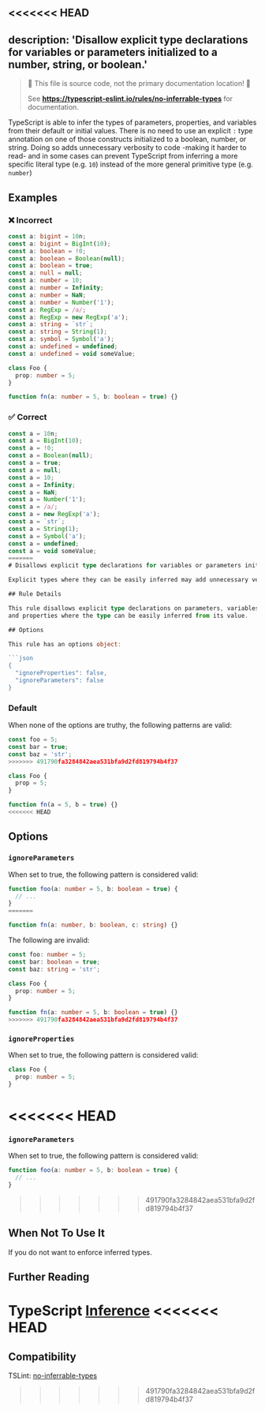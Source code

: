 <<<<<<< HEAD
---
description: 'Disallow explicit type declarations for variables or parameters initialized to a number, string, or boolean.'
---

> 🛑 This file is source code, not the primary documentation location! 🛑
>
> See **https://typescript-eslint.io/rules/no-inferrable-types** for documentation.

TypeScript is able to infer the types of parameters, properties, and variables from their default or initial values.
There is no need to use an explicit `:` type annotation on one of those constructs initialized to a boolean, number, or string.
Doing so adds unnecessary verbosity to code -making it harder to read- and in some cases can prevent TypeScript from inferring a more specific literal type (e.g. `10`) instead of the more general primitive type (e.g. `number`)

## Examples

<!--tabs-->

### ❌ Incorrect

```ts
const a: bigint = 10n;
const a: bigint = BigInt(10);
const a: boolean = !0;
const a: boolean = Boolean(null);
const a: boolean = true;
const a: null = null;
const a: number = 10;
const a: number = Infinity;
const a: number = NaN;
const a: number = Number('1');
const a: RegExp = /a/;
const a: RegExp = new RegExp('a');
const a: string = `str`;
const a: string = String(1);
const a: symbol = Symbol('a');
const a: undefined = undefined;
const a: undefined = void someValue;

class Foo {
  prop: number = 5;
}

function fn(a: number = 5, b: boolean = true) {}
```

### ✅ Correct

```ts
const a = 10n;
const a = BigInt(10);
const a = !0;
const a = Boolean(null);
const a = true;
const a = null;
const a = 10;
const a = Infinity;
const a = NaN;
const a = Number('1');
const a = /a/;
const a = new RegExp('a');
const a = `str`;
const a = String(1);
const a = Symbol('a');
const a = undefined;
const a = void someValue;
=======
# Disallows explicit type declarations for variables or parameters initialized to a number, string, or boolean. (no-inferrable-types)

Explicit types where they can be easily inferred may add unnecessary verbosity.

## Rule Details

This rule disallows explicit type declarations on parameters, variables
and properties where the type can be easily inferred from its value.

## Options

This rule has an options object:

```json
{
  "ignoreProperties": false,
  "ignoreParameters": false
}
```

### Default

When none of the options are truthy, the following patterns are valid:

```ts
const foo = 5;
const bar = true;
const baz = 'str';
>>>>>>> 491790fa3284842aea531bfa9d2fd819794b4f37

class Foo {
  prop = 5;
}

function fn(a = 5, b = true) {}
<<<<<<< HEAD
```

<!--/tabs-->

## Options

### `ignoreParameters`

When set to true, the following pattern is considered valid:

```ts
function foo(a: number = 5, b: boolean = true) {
  // ...
}
=======

function fn(a: number, b: boolean, c: string) {}
```

The following are invalid:

```ts
const foo: number = 5;
const bar: boolean = true;
const baz: string = 'str';

class Foo {
  prop: number = 5;
}

function fn(a: number = 5, b: boolean = true) {}
>>>>>>> 491790fa3284842aea531bfa9d2fd819794b4f37
```

### `ignoreProperties`

When set to true, the following pattern is considered valid:

```ts
class Foo {
  prop: number = 5;
}
```

<<<<<<< HEAD
=======
### `ignoreParameters`

When set to true, the following pattern is considered valid:

```ts
function foo(a: number = 5, b: boolean = true) {
  // ...
}
```

>>>>>>> 491790fa3284842aea531bfa9d2fd819794b4f37
## When Not To Use It

If you do not want to enforce inferred types.

## Further Reading

TypeScript [Inference](https://www.typescriptlang.org/docs/handbook/type-inference.html)
<<<<<<< HEAD
=======

## Compatibility

TSLint: [no-inferrable-types](https://palantir.github.io/tslint/rules/no-inferrable-types/)
>>>>>>> 491790fa3284842aea531bfa9d2fd819794b4f37
